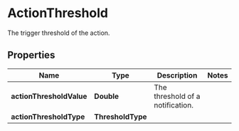 

# ActionThreshold

The trigger threshold of the action. 

## Properties

| Name | Type | Description | Notes |
|------------ | ------------- | ------------- | -------------|
|**actionThresholdValue** | **Double** |  The threshold of a notification. |  |
|**actionThresholdType** | **ThresholdType** |  |  |



